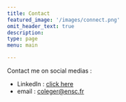 ```yaml
---
title: Contact
featured_image: '/images/connect.png'
omit_header_text: true
description: 
type: page
menu: main

---
```



Contact me on social medias : 



* LinkedIn : [click here](https://www.linkedin.com/in/corentin-l/)
* email    : coleger@ensc.fr



